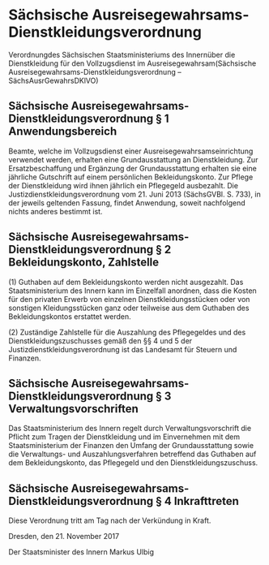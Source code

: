 # Sächsische Ausreisegewahrsams-Dienstkleidungsverordnung

Verordnungdes Sächsischen Staatsministeriums des Innernüber die Dienstkleidung für den Vollzugsdienst im Ausreisegewahrsam(Sächsische Ausreisegewahrsams-Dienstkleidungsverordnung – SächsAusrGewahrsDKlVO)

## Sächsische Ausreisegewahrsams-Dienstkleidungsverordnung § 1 Anwendungsbereich

Beamte, welche im Vollzugsdienst einer Ausreisegewahrsamseinrichtung verwendet werden, erhalten eine Grundausstattung an Dienstkleidung. Zur Ersatzbeschaffung und Ergänzung der Grundausstattung erhalten sie eine jährliche Gutschrift auf einem persönlichen Bekleidungskonto. Zur Pflege der Dienstkleidung wird ihnen jährlich ein Pflegegeld ausbezahlt. Die Justizdienstkleidungsverordnung vom 21. Juni 2013 (SächsGVBl. S. 733), in der jeweils geltenden Fassung, findet Anwendung, soweit nachfolgend nichts anderes bestimmt ist.


## Sächsische Ausreisegewahrsams-Dienstkleidungsverordnung § 2 Bekleidungskonto, Zahlstelle

(1) Guthaben auf dem Bekleidungskonto werden nicht ausgezahlt. Das Staatsministerium des Innern kann im Einzelfall anordnen, dass die Kosten für den privaten Erwerb von einzelnen Dienstkleidungsstücken oder von sonstigen Kleidungsstücken ganz oder teilweise aus dem Guthaben des Bekleidungskontos erstattet werden.

(2) Zuständige Zahlstelle für die Auszahlung des Pflegegeldes und des Dienstkleidungszuschusses gemäß den §§ 4 und 5 der Justizdienstkleidungsverordnung ist das Landesamt für Steuern und Finanzen.


## Sächsische Ausreisegewahrsams-Dienstkleidungsverordnung § 3 Verwaltungsvorschriften

Das Staatsministerium des Innern regelt durch Verwaltungsvorschrift die Pflicht zum Tragen der Dienstkleidung und im Einvernehmen mit dem Staatsministerium der Finanzen den Umfang der Grundausstattung sowie die Verwaltungs- und Auszahlungsverfahren betreffend das Guthaben auf dem Bekleidungskonto, das Pflegegeld und den Dienstkleidungszuschuss.


## Sächsische Ausreisegewahrsams-Dienstkleidungsverordnung § 4 Inkrafttreten

Diese Verordnung tritt am Tag nach der Verkündung in Kraft.

Dresden, den 21. November 2017

Der Staatsminister des Innern
Markus Ulbig

